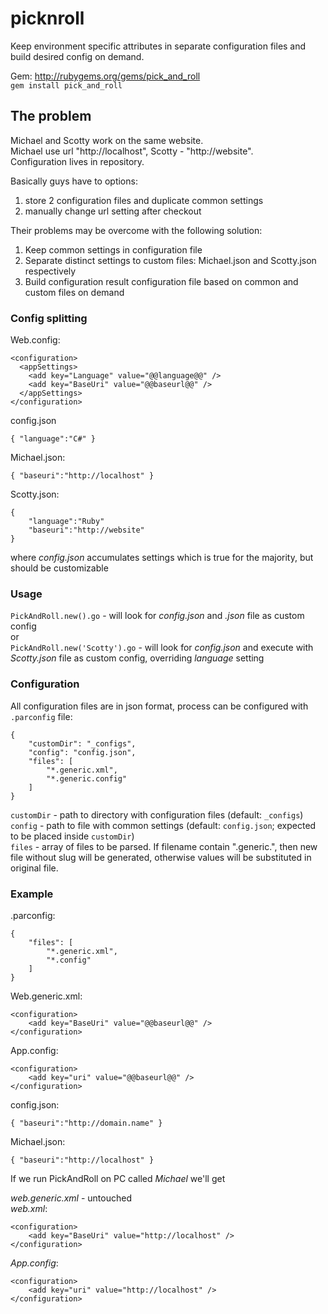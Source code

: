 picknroll
=========

Keep environment specific attributes in separate configuration files and build desired config on demand.

Gem: <http://rubygems.org/gems/pick_and_roll>  
`gem install pick_and_roll`

## The problem ##
Michael and Scotty work on the same website.  
Michael use url "http://localhost", Scotty - "http://website".  
Configuration lives in repository.  

Basically guys have to options:  
 1. store 2 configuration files and duplicate common settings
 2. manually change url setting after checkout

Their problems may be overcome with the following solution:
 1. Keep common settings in configuration file
 2. Separate distinct settings to custom files: Michael.json and Scotty.json respectively
 3. Build configuration result configuration file based on common and custom files on demand

### Config splitting ###

Web.config:
```
<configuration>
  <appSettings>
    <add key="Language" value="@@language@@" />
    <add key="BaseUri" value="@@baseurl@@" />
  </appSettings>
</configuration>
```

config.json
```
{ "language":"C#" }
```

Michael.json:
```
{ "baseuri":"http://localhost" }
```

Scotty.json:
```
{
    "language":"Ruby"
    "baseuri":"http://website"
}
```

where *config.json* accumulates settings which is true for the majority, but should be customizable

### Usage ###

`PickAndRoll.new().go` - will look for *config.json* and *<machine-name>.json* file as custom config  
or  
`PickAndRoll.new('Scotty').go` - will look for *config.json* and execute with *Scotty.json* file as custom config, overriding *language* setting

### Configuration ###

All configuration files are in json format, process can be configured with `.parconfig` file:

```
{
    "customDir": "_configs",
    "config": "config.json",
    "files": [
        "*.generic.xml",
        "*.generic.config"
    ]
}
```

`customDir` - path to directory with configuration files (default: `_configs`) 
`config` - path to file with common settings (default: `config.json`; expected to be placed inside `customDir`)  
`files` - array of files to be parsed. If filename contain ".generic.", then new file without slug will be generated, otherwise values will be substituted in original file.  

### Example ###

.parconfig:
```
{
    "files": [
        "*.generic.xml",
        "*.config"
    ]
}
```

Web.generic.xml:
```
<configuration>
    <add key="BaseUri" value="@@baseurl@@" />
</configuration>
```

App.config:
```
<configuration>
    <add key="uri" value="@@baseurl@@" />
</configuration>
```

config.json:
```
{ "baseuri":"http://domain.name" }
```

Michael.json:
```
{ "baseuri":"http://localhost" }
```

If we run PickAndRoll on PC called *Michael* we'll get

*web.generic.xml* - untouched  
*web.xml*:
```
<configuration>
    <add key="BaseUri" value="http://localhost" />
</configuration>
```
*App.config*:
```
<configuration>
    <add key="uri" value="http://localhost" />
</configuration>
```

